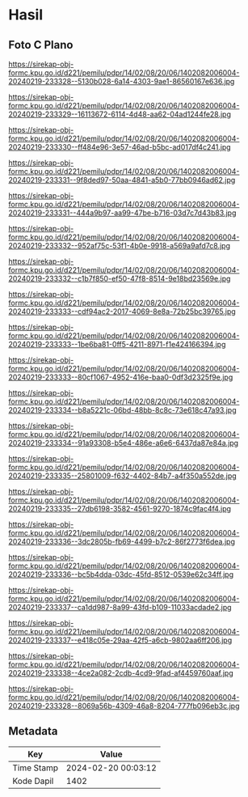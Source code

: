 # Hasil

## Foto C Plano

https://sirekap-obj-formc.kpu.go.id/d221/pemilu/pdpr/14/02/08/20/06/1402082006004-20240219-233328--5130b028-6a14-4303-9ae1-86560167e636.jpg

https://sirekap-obj-formc.kpu.go.id/d221/pemilu/pdpr/14/02/08/20/06/1402082006004-20240219-233329--16113672-6114-4d48-aa62-04ad1244fe28.jpg

https://sirekap-obj-formc.kpu.go.id/d221/pemilu/pdpr/14/02/08/20/06/1402082006004-20240219-233330--ff484e96-3e57-46ad-b5bc-ad017df4c241.jpg

https://sirekap-obj-formc.kpu.go.id/d221/pemilu/pdpr/14/02/08/20/06/1402082006004-20240219-233331--9f8ded97-50aa-4841-a5b0-77bb0946ad62.jpg

https://sirekap-obj-formc.kpu.go.id/d221/pemilu/pdpr/14/02/08/20/06/1402082006004-20240219-233331--444a9b97-aa99-47be-b716-03d7c7d43b83.jpg

https://sirekap-obj-formc.kpu.go.id/d221/pemilu/pdpr/14/02/08/20/06/1402082006004-20240219-233332--952af75c-53f1-4b0e-9918-a569a9afd7c8.jpg

https://sirekap-obj-formc.kpu.go.id/d221/pemilu/pdpr/14/02/08/20/06/1402082006004-20240219-233332--c1b7f850-ef50-47f8-8514-9e18bd23569e.jpg

https://sirekap-obj-formc.kpu.go.id/d221/pemilu/pdpr/14/02/08/20/06/1402082006004-20240219-233333--cdf94ac2-2017-4069-8e8a-72b25bc39765.jpg

https://sirekap-obj-formc.kpu.go.id/d221/pemilu/pdpr/14/02/08/20/06/1402082006004-20240219-233333--1be6ba81-0ff5-4211-8971-f1e424166394.jpg

https://sirekap-obj-formc.kpu.go.id/d221/pemilu/pdpr/14/02/08/20/06/1402082006004-20240219-233333--80cf1067-4952-416e-baa0-0df3d2325f9e.jpg

https://sirekap-obj-formc.kpu.go.id/d221/pemilu/pdpr/14/02/08/20/06/1402082006004-20240219-233334--b8a5221c-06bd-48bb-8c8c-73e618c47a93.jpg

https://sirekap-obj-formc.kpu.go.id/d221/pemilu/pdpr/14/02/08/20/06/1402082006004-20240219-233334--91a93308-b5e4-486e-a6e6-6437da87e84a.jpg

https://sirekap-obj-formc.kpu.go.id/d221/pemilu/pdpr/14/02/08/20/06/1402082006004-20240219-233335--25801009-f632-4402-84b7-a4f350a552de.jpg

https://sirekap-obj-formc.kpu.go.id/d221/pemilu/pdpr/14/02/08/20/06/1402082006004-20240219-233335--27db6198-3582-4561-9270-1874c9fac4f4.jpg

https://sirekap-obj-formc.kpu.go.id/d221/pemilu/pdpr/14/02/08/20/06/1402082006004-20240219-233336--3dc2805b-fb69-4499-b7c2-86f2773f6dea.jpg

https://sirekap-obj-formc.kpu.go.id/d221/pemilu/pdpr/14/02/08/20/06/1402082006004-20240219-233336--bc5b4dda-03dc-45fd-8512-0539e62c34ff.jpg

https://sirekap-obj-formc.kpu.go.id/d221/pemilu/pdpr/14/02/08/20/06/1402082006004-20240219-233337--ca1dd987-8a99-43fd-b109-11033acdade2.jpg

https://sirekap-obj-formc.kpu.go.id/d221/pemilu/pdpr/14/02/08/20/06/1402082006004-20240219-233337--e418c05e-29aa-42f5-a6cb-9802aa6ff206.jpg

https://sirekap-obj-formc.kpu.go.id/d221/pemilu/pdpr/14/02/08/20/06/1402082006004-20240219-233338--4ce2a082-2cdb-4cd9-9fad-af4459760aaf.jpg

https://sirekap-obj-formc.kpu.go.id/d221/pemilu/pdpr/14/02/08/20/06/1402082006004-20240219-233328--8069a56b-4309-46a8-8204-777fb096eb3c.jpg


## Metadata

| Key        | Value               |
| ---------- | ------------------- |
| Time Stamp | 2024-02-20 00:03:12 |
| Kode Dapil | 1402                |



